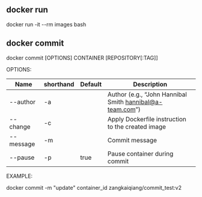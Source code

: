 ## docker run 
docker run -it --rm images bash

## docker commit

docker commit [OPTIONS] CONTAINER [REPOSITORY[:TAG]]

OPTIONS:

|Name| shorthand|	Default|	Description|
|-----|--------|-------|-------|
|--author | -a	||	Author (e.g., “John Hannibal Smith hannibal@a-team.com”)|
|--change| -c		||Apply Dockerfile instruction to the created image|
|--message | -m	|	|Commit message|
|--pause | -p	|true	|Pause container during commit|

EXAMPLE:

docker commit -m "update" container_id zangkaiqiang/commit_test:v2
